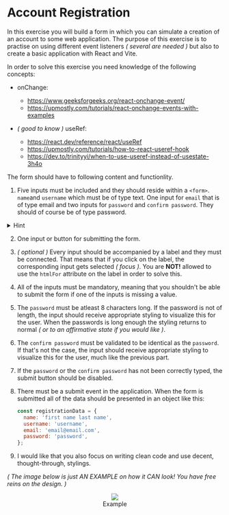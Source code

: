 # Account Registration

In this exercise you will build a form in which you can simulate a creation of an account to some web application. The purpose of this exercise is to practise on using different event listeners _( several are needed )_ but also to create a basic application with React and Vite.

In order to solve this exercise you need knowledge of the following concepts:

- onChange: 
  - https://www.geeksforgeeks.org/react-onchange-event/
  - https://upmostly.com/tutorials/react-onchange-events-with-examples

- _( good to know )_ useRef:
  - https://react.dev/reference/react/useRef
  - https://upmostly.com/tutorials/how-to-react-useref-hook
  - https://dev.to/trinityyi/when-to-use-useref-instead-of-usestate-3h4o

The form should have to following content and functionlity.

1. Five inputs must be included and they should reside within a `<form>`. `name`and `username` which must be of type text. One input for `email` that is of type email and two inputs for `password` and `confirm password`. They should of course be of type password.

<details>
<summary>Hint</summary>
  <i>Try creating ONE input component that takes props that sets the type of the input, 'text', 'email' and 'password' among other things. A dynamic, reusable component should not have its own state, it should be lifted up to the parent component. Pass down props that alters the behaviour instead.</i> 
</details>

2. One input or button for submitting the form.

3. _( optional )_ Every input should be accompanied by a label and they must be connected. That means that if you click on the label, the corresponding input gets selected _( focus )_. You are **NOT!** allowed to use the `htmlFor` attribute on the label in order to solve this.

4. All of the inputs must be mandatory, meaning that you shouldn't be able to submit the form if one of the inputs is missing a value.

5. The `password` must be atleast 8 characters long. If the password is not of length, the input should receive appropriate styling to visualize this for the user. When the passwords is long enough the styling returns to normal _( or to an affirmative state if you would like )_.

6. The `confirm password` must be validated to be identical as the `password`. If that's not the case, the input should receive appropriate styling to visualize this for the user, much like the previous part.

7. If the `password` or the `confirm password` has not been correctly typed, the submit button should be disabled.

8. There must be a submit event in the application. When the form is submitted all of the data should be presented in an object like this:

    ```js
    const registrationData = {
      name: 'first name last name',
      username: 'username',
      email: 'email@email.com',
      password: 'password',
    };
    ```

9. I would like that you also focus on writing clean code and use decent, thought-through, stylings.

_( The image below is just AN EXAMPLE on how it CAN look! You have free reins on the design. )_

<figure style="text-align: center;"><img src="example-img.png">
<figcaption>Example</figcaption></figure>
